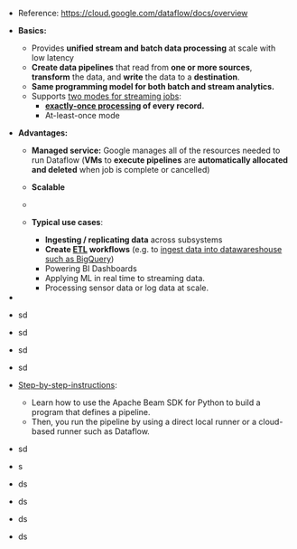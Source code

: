 - Reference: https://cloud.google.com/dataflow/docs/overview
- **Basics:**
  - Provides **unified stream and batch data processing** at scale with low latency
  - **Create data pipelines** that read from **one or more sources**, **transform** the data, and **write** the data to a **destination**.
  - **Same programming model for both batch and stream analytics.**
  - Supports [two modes for streaming jobs](https://cloud.google.com/dataflow/docs/guides/streaming-modes):
    - **[exactly-once processing](https://cloud.google.com/dataflow/docs/concepts/exactly-once) of every record.**
    - At-least-once mode
   
- **Advantages:**
  - **Managed service:** Google manages all of the resources needed to run Dataflow (**VMs** to **execute pipelines** are **automatically allocated and deleted** when job is complete or cancelled)
  - **Scalable**
  - 



  - **Typical use cases**:
    -  **Ingesting / replicating data** across subsystems
    -  **Create [ETL](https://cloud.google.com/learn/what-is-etl) workflows** (e.g. to [ingest data into datawareshouse such as BigQuery](https://github.com/Ajit1279/GCP_Learning/tree/main/20240316_BigDataAnalytics/20240318_ETL_intoBigquery_usingDataFlow))
    -  Powering BI Dashboards
    -  Applying ML in real time to streaming data.
    -  Processing sensor data or log data at scale.

- 
- sd
- sd
- sd
- sd
- [Step-by-step-instructions](https://cloud.google.com/dataflow/docs/quickstarts/create-pipeline-python):
  - Learn how to use the Apache Beam SDK for Python to build a program that defines a pipeline.
  - Then, you run the pipeline by using a direct local runner or a cloud-based runner such as Dataflow. 
- sd
- s
- ds
- ds
- ds
- ds
 

